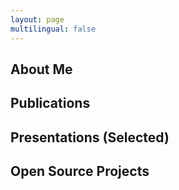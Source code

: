 ```yaml
---
layout: page
multilingual: false
---
```


## About Me

## Publications


## Presentations (Selected)

## Open Source Projects
